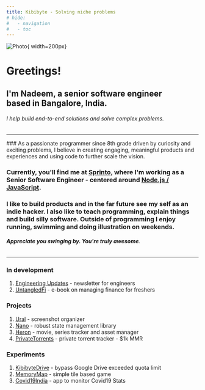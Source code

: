 ```yaml
---
title: Kibibyte - Solving niche problems
# hide:
#   - navigation
#   - toc
---
```


<style>
  @media (min-width: 768px) {
  .md-sidebar {
    visibility: hidden;
  }
}
</style>

![Photo](https://res.cloudinary.com/kibibyte/image/upload/v1703282001/Avatar-png.png){ width=200px}
<b><h1>Greetings!</h1></b>

## I'm **Nadeem**, a **senior software engineer** <br/> based in Bangalore, India.

###### I help build end-to-end solutions and solve complex problems.

<hr>
### As a passionate programmer since 8th grade driven by curiosity and exciting problems, I believe in creating engaging, meaningful products and experiences and using code to further scale the vision.

### Currently, you'll find me at **[Sprinto](https://www.sprinto.com)**, where I'm working as a Senior Software Engineer - centered around **[Node.js / JavaScript](garage.md)**.

### I like to build products and in the far future see my self as an indie hacker. I also like to teach programming, explain things and build silly software. Outside of programming I enjoy running, swimming and doing illustration on weekends.

###### _**Appreciate you swinging by. You're truly awesome**_.

<hr>

### In development

1. [Engineering Updates](https://engg-updates.com/) - newsletter for engineers
2. [UntangledFi](https://untangledfi.com/) - e-book on managing finance for freshers

### Projects

1. [Ural](https://github.com/purplecandy/ural) - screenshot organizer
2. [Nano](https://github.com/purplecandy/nano) - robust state management library
3. [Heron](https://play.google.com/store/apps/details?id=in.kibibyte.heron) - movie, series tracker and asset manager
4. [PrivateTorrents]() - private torrent tracker - $1k MMR

### Experiments

1. [KibibyteDrive](https://github.com/purplecandy/kibibytedrive) - bypass Google Drive exceeded quota limit
2. [MemoryMap](https://github.com/purplecandy/memorymap) - simple tile based game
3. [Covid19India](https://github.com/purplecandy/covid19india) - app to monitor Covid19 Stats
